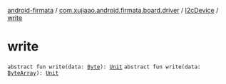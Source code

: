 [android-firmata](../../index.md) / [com.xujiaao.android.firmata.board.driver](../index.md) / [I2cDevice](index.md) / [write](./write.md)

# write

`abstract fun write(data: `[`Byte`](https://kotlinlang.org/api/latest/jvm/stdlib/kotlin/-byte/index.html)`): `[`Unit`](https://kotlinlang.org/api/latest/jvm/stdlib/kotlin/-unit/index.html)
`abstract fun write(data: `[`ByteArray`](https://kotlinlang.org/api/latest/jvm/stdlib/kotlin/-byte-array/index.html)`): `[`Unit`](https://kotlinlang.org/api/latest/jvm/stdlib/kotlin/-unit/index.html)